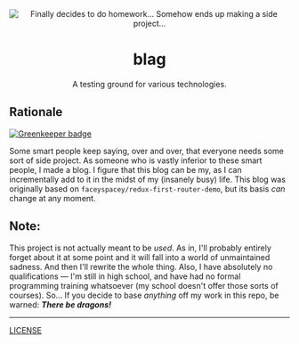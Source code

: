 <div align="center">
  <img src="https://rawgit.com/jo12bar/blag/master/README-header.jpg" title="Finally decides to do homework... Somehow ends up making a side project..." />
</div>

<h1 align="center">blag</h1>

<p align="center">A testing ground for various technologies.</p>

## Rationale

[![Greenkeeper badge](https://badges.greenkeeper.io/jo12bar/blag.svg)](https://greenkeeper.io/)

Some smart people keep saying, over and over, that everyone needs some sort
of side project. As someone who is vastly inferior to these smart people, I made
a blog. I figure that this blog can be my, as I can incrementally add to it in
the midst of my (insanely busy) life. This blog was originally based on
`faceyspacey/redux-first-router-demo`, but its basis *can* change at any moment.

## Note:

This project is not actually meant to be *used*. As in, I'll probably entirely
forget about it at some point and it will fall into a world of unmaintained
sadness. And then I'll rewrite the whole thing. Also, I have absolutely no
qualifications &mdash; I'm still in high school, and have had no formal
programming training whatsoever (my school doesn't offer those sorts of
courses). So... If you decide to base *anything* off my work in this repo, be
warned: __*There be dragons!*__

---

[LICENSE](/LICENSE)
